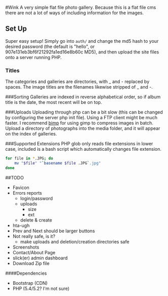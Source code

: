 #Wink
A very simple flat file photo gallery. Because this is a flat file cms there are not a lot of ways of including information for the images.

## Set Up
Super easy setup! Simply go into `auth/` and change the md5 hash to your desired password (the default is "hello", or 907e131eb3bf6f21292fa1ed16e8b60c MD5), and then upload the site files onto a server running PHP.

### Titles
The categories and galleries are directories, with _ and - replaced by spaces. The image titles are the filenames likewise stripped of _ and -.

###Sorting
Galleries are indexed in reverse alphabetical order, so if album title is the date, the most recent will be on top.

###Uploads
Uploading through php can be a bit slow (this can be changed by configuring the server php init file). Using a FTP client might be much faster. I recommend [bimp](http://www.alessandrofrancesconi.it/projects/bimp/) for using gimp to compress images in batch. Upload a directory of photographs into the media folder, and it will appear on the index of galleries.

###Supported Extensions
PHP glob only reads file extensions in lower case, included is a bash script which automatically changes file extension.

```bash
for file in *.JPG; do
    mv "$file" "`basename $file .JPG`.jpg"
done
```

##TODO
- Favicon
- Errors reports
    - login/password
    - uploads
        - size
        - ext
    - delete & create
- hta-ugh
- Prev and Next should be larger buttons
- Not really safe, is it?
    - make uploads and deletion/creation directories safe
- Screenshots
- Contact/About Page
- slick(er) admin dashboard
- Download Zip file
    
####Dependencies
- Bootstrap (CDN)
- PHP (5.4/5.2? I'm not sure)
